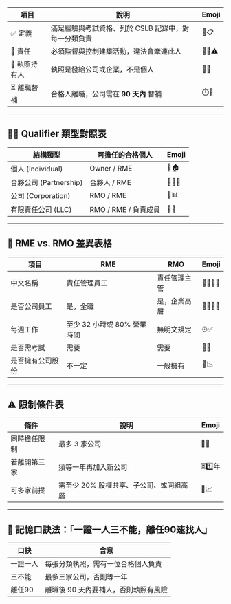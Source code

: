
|項目|說明|Emoji|
|---|---|---|
|✅ 定義|滿足經驗與考試資格、列於 CSLB 記錄中，對每一分類負責|🧠📋|
|📜 責任|必須監督與控制建築活動，違法會牽連此人|👮‍♂️⚠️|
|🧾 執照持有人|執照是發給公司或企業，不是個人|🏢📄|
|⏳ 離職替補|合格人離職，公司需在 **90 天內** 替補|⏱️🔁|

---

## 🧑‍💼 Qualifier 類型對照表

|結構類型|可擔任的合格個人|Emoji|
|---|---|---|
|個人 (Individual)|Owner / RME|👤🏠|
|合夥公司 (Partnership)|合夥人 / RME|🤝🧑‍💼|
|公司 (Corporation)|RMO / RME|🏢📊|
|有限責任公司 (LLC)|RMO / RME / 負責成員|🧾🏦|

---

## 👔 RME vs. RMO 差異表格

|項目|RME|RMO|Emoji|
|---|---|---|---|
|中文名稱|責任管理員工|責任管理主管|👷‍♂️👨‍💼|
|是否公司員工|是，全職|是，企業高層|👨‍🔧🧑‍💼|
|每週工作|至少 32 小時或 80% 營業時間|無明文規定|⏰✅|
|是否需考試|需要|需要|📝✅|
|是否擁有公司股份|不一定|一般擁有|💼📉|

---

## ⚠️ 限制條件表

|條件|說明|Emoji|
|---|---|---|
|同時擔任限制|最多 3 家公司|🚫➕|
|若離開第三家|須等一年再加入新公司|⏳1️⃣年|
|可多家前提|需至少 20% 股權共享、子公司、或同組高層|🤝📈|

---

## 🧠 記憶口訣法：**「一證一人三不能，離任90速找人」**

|口訣|含意|
|---|---|
|一證一人|每張分類執照，需有一位合格個人負責|
|三不能|最多三家公司，否則等一年|
|離任90|離職後 90 天內要補人，否則執照有風險|
